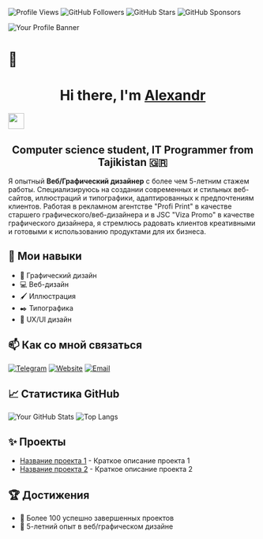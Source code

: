 ![Profile Views](https://komarev.com/ghpvc/?username=AlexMadibaev&color=blue)
![GitHub Followers](https://img.shields.io/github/followers/AlexMadibaev?label=Followers)
![GitHub Stars](https://img.shields.io/github/stars/AlexMadibaev?label=Stars)
![GitHub Sponsors](https://img.shields.io/github/sponsors/AlexMadibaev?label=Sponsors)

![Your Profile Banner]([https://raw.githubusercontent.com/Tarikul-Islam-Anik/Animated-Fluent-Emojis/master/Emojis/Smilies/Alien%20Monster.png])

# 👋<h1 align="center">Hi there, I'm <a href="https://github.com/AlexMadibaev" target="_blank">Alexandr</a> 
<img src="https://github.com/blackcater/blackcater/raw/main/images/Hi.gif" height="32"/></h1>
<h2 align="center">Computer science student, IT Programmer from Tajikistan 🇬🇷</h2>

Я опытный **Веб/Графический дизайнер** с более чем 5-летним стажем работы. Специализируюсь на создании современных и стильных веб-сайтов, иллюстраций и типографики, адаптированных к предпочтениям клиентов. Работая в рекламном агентстве "Profi Print" в качестве старшего графического/веб-дизайнера и в JSC "Viza Promo" в качестве графического дизайнера, я стремлюсь радовать клиентов креативными и готовыми к использованию продуктами для их бизнеса.

## 🔧 Мои навыки

- 🎨 Графический дизайн
- 💻 Веб-дизайн
- 🖌️ Иллюстрация
- ✒️ Типографика
- 📱 UX/UI дизайн

## 📫 Как со мной связаться

[![Telegram](https://img.shields.io/badge/Telegram-2CA5E0?style=for-the-badge&logo=telegram&logoColor=white)](https://t.me/Alexandr_Madibaev)
[![Website](https://img.shields.io/badge/Website-000000?style=for-the-badge&logo=About.me&logoColor=white)](https://alexmadibaev.github.io/Madibaev_Alexandr.github.io/#)
[![Email](https://img.shields.io/badge/Email-D14836?style=for-the-badge&logo=gmail&logoColor=white)](mailto:a.madibaev@gmail.com)

## 📈 Статистика GitHub

![Your GitHub Stats](https://github-readme-stats.vercel.app/api?username=AlexMadibaev&show_icons=true&theme=radical)
![Top Langs](https://github-readme-stats.vercel.app/api/top-langs/?username=AlexMadibaev&layout=compact&theme=radical)

## ✨ Проекты

- [Название проекта 1](https://github.com/AlexMadibaev/project-1) - Краткое описание проекта 1
- [Название проекта 2](https://github.com/AlexMadibaev/project-2) - Краткое описание проекта 2

## 🏆 Достижения

- 🎉 Более 100 успешно завершенных проектов
- 🌟 5-летний опыт в веб/графическом дизайне

